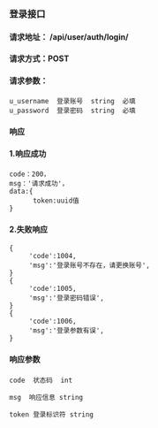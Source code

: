 ### 登录接口

#### 请求地址： /api/user/auth/login/

#### 请求方式：POST

#### 请求参数：

    u_username  登录账号  string  必填
    u_password  登录密码  string  必填


#### 响应

#### 1.响应成功

    code：200，
    msg：'请求成功'，
    data:{
          token:uuid值
    }
 
#### 2.失败响应
    

    {
         'code':1004,
         'msg':'登录账号不存在，请更换账号',
    }
    {
         'code':1005,
         'msg':'登录密码错误',
    }
    {
         'code':1006,
         'msg':'登录参数有误',
    }

#### 响应参数

    code  状态码  int
    
    msg  响应信息 string
    
    token 登录标识符 string